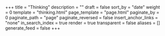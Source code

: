 +++
title = "Thinking"
description = ""
draft = false
sort_by = "date"
weight = 0
template = "thinking.html"
page_template = "page.html"
paginate_by = 0
paginate_path = "page"
paginate_reversed = false
insert_anchor_links = "none"
in_search_index = true
render = true
transparent = false
aliases = []
generate_feed = false
+++
